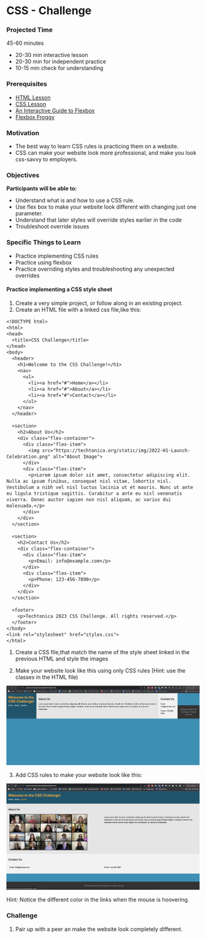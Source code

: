 # CSS - Challenge

### Projected Time

45-60 minutes

- 20-30 min interactive lesson
- 20-30 min for independent practice
- 10-15 min check for understanding

### Prerequisites

- [HTML Lesson](/html/html.md)
- [CSS Lesson](/css/css.md)
- [An Interactive Guide to Flexbox](https://www.joshwcomeau.com/css/interactive-guide-to-flexbox/)
- [Flexbox Froggy](https://flexboxfroggy.com/)

### Motivation

- The best way to learn CSS rules is practicing them on a website.
- CSS can make your website look more professional, and make you look css-savvy to employers.

### Objectives

**Participants will be able to:**

- Understand what is and how to use a CSS rule.
- Use flex box to make your website look different with changing just one parameter.
- Understand that later styles will override styles earlier in the code
- Troubleshoot override issues

### Specific Things to Learn

- Practice implementing CSS rules
- Practice using flexbox
- Practice overriding styles and troubleshooting any unexpected overrides

#### Practice implementing a CSS style sheet

1. Create a very simple project, or follow along in an existing project.
2. Create an HTML file with a linked css file,like this:

```
<!DOCTYPE html>
<html>
<head>
  <title>CSS Challenge</title>
</head>
<body>
  <header>
    <h1>Welcome to the CSS Challenge!</h1>
    <nav>
      <ul>
        <li><a href="#">Home</a></li>
        <li><a href="#">About</a></li>
        <li><a href="#">Contact</a></li>
      </ul>
    </nav>
  </header>

  <section>
    <h2>About Us</h2>
    <div class="flex-container">
      <div class="flex-item">
        <img src="https://techtonica.org/static/img/2022-H1-Launch-Celebration.png" alt="About Image">
      </div>
      <div class="flex-item">
        <p>Lorem ipsum dolor sit amet, consectetur adipiscing elit. Nulla ac ipsum finibus, consequat nisl vitae, lobortis nisl. Vestibulum a nibh vel nisl luctus lacinia ut et mauris. Nunc ut ante eu ligula tristique sagittis. Curabitur a ante eu nisl venenatis viverra. Donec auctor sapien non nisl aliquam, ac varius dui malesuada.</p>
      </div>
    </div>
  </section>

  <section>
    <h2>Contact Us</h2>
    <div class="flex-container">
      <div class="flex-item">
        <p>Email: info@example.com</p>
      </div>
      <div class="flex-item">
        <p>Phone: 123-456-7890</p>
      </div>
    </div>
  </section>

  <footer>
    <p>Techtonica 2023 CSS Challenge. All rights reserved.</p>
  </footer>
</body>
<link rel="stylesheet" href="styles.css">
</html>
```

1. Create a CSS file,that match the name of the style sheet linked in the previous HTML and style the images

2. Make your website look like this using only CSS rules (Hint: use the classes in the HTML file)

![CSS with no image](https://github.com/Yosolita1978/screenshoots/blob/main/2023/h2/Screen%20Shot%202023-07-10%20at%203.46.08%20PM.png?raw=true)

3. Add CSS rules to make your website look like this:

![CSS with no image](https://github.com/Yosolita1978/screenshoots/blob/main/2023/h2/Screen%20Shot%202023-07-10%20at%203.53.54%20PM.png?raw=true)

Hint: Notice the different color in the links when the mouse is hoovering.

### Challenge

1. Pair up with a peer an make the website look completely different.
